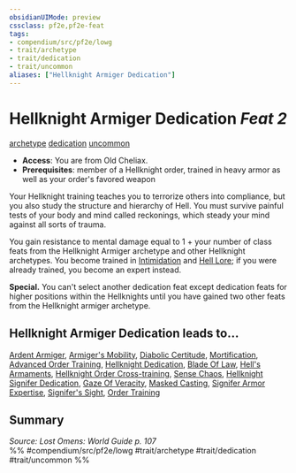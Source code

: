 ```yaml
---
obsidianUIMode: preview
cssclass: pf2e,pf2e-feat
tags:
- compendium/src/pf2e/lowg
- trait/archetype
- trait/dedication
- trait/uncommon
aliases: ["Hellknight Armiger Dedication"]
---
```

# Hellknight Armiger Dedication  *Feat 2*  
[archetype](../../rules/traits/archetype.md)  [dedication](../../rules/traits/dedication.md)  [uncommon](../../rules/traits/uncommon.md)  

- **Access**: You are from Old Cheliax.
- **Prerequisites**: member of a Hellknight order, trained in heavy armor as well as your order's favored weapon

Your Hellknight training teaches you to terrorize others into compliance, but you also study the structure and hierarchy of Hell. You must survive painful tests of your body and mind called reckonings, which steady your mind against all sorts of trauma.

You gain resistance to mental damage equal to 1 + your number of class feats from the Hellknight Armiger archetype and other Hellknight archetypes. You become trained in [Intimidation](../skills.md#Intimidation) and [Hell Lore](../skills.md#Lore); if you were already trained, you become an expert instead.

**Special.** You can't select another dedication feat except dedication feats for higher positions within the Hellknights until you have gained two other feats from the Hellknight armiger archetype.

## Hellknight Armiger Dedication leads to...

[Ardent Armiger](ardent-armiger-lowg.md), [Armiger's Mobility](armigers-mobility-lowg.md), [Diabolic Certitude](diabolic-certitude-lowg.md), [Mortification](mortification-lowg.md), [Advanced Order Training](advanced-order-training-locg.md), [Hellknight Dedication](hellknight-dedication-locg.md), [Blade Of Law](blade-of-law-locg.md), [Hell's Armaments](hells-armaments-locg.md), [Hellknight Order Cross-training](hellknight-order-cross-training-locg.md), [Sense Chaos](sense-chaos-locg.md), [Hellknight Signifer Dedication](hellknight-signifer-dedication-locg.md), [Gaze Of Veracity](gaze-of-veracity-locg.md), [Masked Casting](masked-casting-locg.md), [Signifer Armor Expertise](signifer-armor-expertise-locg.md), [Signifer's Sight](signifers-sight-locg.md), [Order Training](order-training-locg.md)

## Summary

*Source: Lost Omens: World Guide p. 107*  
%% #compendium/src/pf2e/lowg #trait/archetype #trait/dedication #trait/uncommon %%